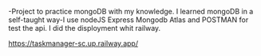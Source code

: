 -Project to practice mongoDB with my knowledge. I learned mongoDB in a self-taught way-I use nodeJS Express Mongodb Atlas and POSTMAN for test the api. I did the disployment whit railway. 

https://taskmanager-sc.up.railway.app/
